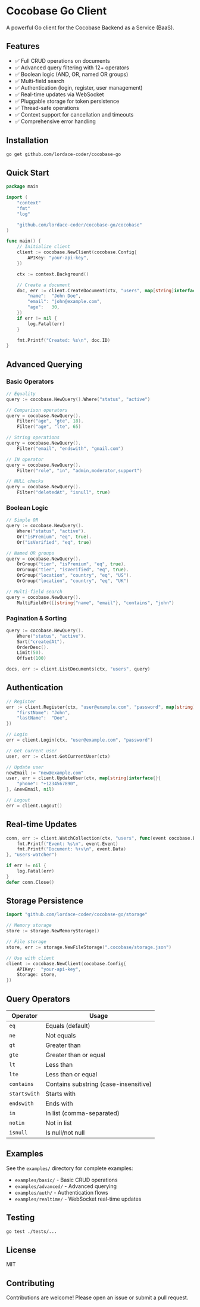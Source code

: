 # Cocobase Go Client

A powerful Go client for the Cocobase Backend as a Service (BaaS).

## Features

- ✅ Full CRUD operations on documents
- ✅ Advanced query filtering with 12+ operators
- ✅ Boolean logic (AND, OR, named OR groups)
- ✅ Multi-field search
- ✅ Authentication (login, register, user management)
- ✅ Real-time updates via WebSocket
- ✅ Pluggable storage for token persistence
- ✅ Thread-safe operations
- ✅ Context support for cancellation and timeouts
- ✅ Comprehensive error handling

## Installation

```bash
go get github.com/lordace-coder/cocobase-go
```

## Quick Start

```go
package main

import (
    "context"
    "fmt"
    "log"

    "github.com/lordace-coder/cocobase-go/cocobase"
)

func main() {
    // Initialize client
    client := cocobase.NewClient(cocobase.Config{
        APIKey: "your-api-key",
    })

    ctx := context.Background()

    // Create a document
    doc, err := client.CreateDocument(ctx, "users", map[string]interface{}{
        "name":  "John Doe",
        "email": "john@example.com",
        "age":   30,
    })
    if err != nil {
        log.Fatal(err)
    }

    fmt.Printf("Created: %s\n", doc.ID)
}
```

## Advanced Querying

### Basic Operators

```go
// Equality
query := cocobase.NewQuery().Where("status", "active")

// Comparison operators
query = cocobase.NewQuery().
    Filter("age", "gte", 18).
    Filter("age", "lte", 65)

// String operations
query = cocobase.NewQuery().
    Filter("email", "endswith", "gmail.com")

// IN operator
query = cocobase.NewQuery().
    Filter("role", "in", "admin,moderator,support")

// NULL checks
query = cocobase.NewQuery().
    Filter("deletedAt", "isnull", true)
```

### Boolean Logic

```go
// Simple OR
query := cocobase.NewQuery().
    Where("status", "active").
    Or("isPremium", "eq", true).
    Or("isVerified", "eq", true)

// Named OR groups
query = cocobase.NewQuery().
    OrGroup("tier", "isPremium", "eq", true).
    OrGroup("tier", "isVerified", "eq", true).
    OrGroup("location", "country", "eq", "US").
    OrGroup("location", "country", "eq", "UK")

// Multi-field search
query = cocobase.NewQuery().
    MultiFieldOr([]string{"name", "email"}, "contains", "john")
```

### Pagination & Sorting

```go
query := cocobase.NewQuery().
    Where("status", "active").
    Sort("createdAt").
    OrderDesc().
    Limit(50).
    Offset(100)

docs, err := client.ListDocuments(ctx, "users", query)
```

## Authentication

```go
// Register
err := client.Register(ctx, "user@example.com", "password", map[string]interface{}{
    "firstName": "John",
    "lastName":  "Doe",
})

// Login
err = client.Login(ctx, "user@example.com", "password")

// Get current user
user, err := client.GetCurrentUser(ctx)

// Update user
newEmail := "new@example.com"
user, err = client.UpdateUser(ctx, map[string]interface{}{
    "phone": "+1234567890",
}, &newEmail, nil)

// Logout
err = client.Logout()
```

## Real-time Updates

```go
conn, err := client.WatchCollection(ctx, "users", func(event cocobase.Event) {
    fmt.Printf("Event: %s\n", event.Event)
    fmt.Printf("Document: %+v\n", event.Data)
}, "users-watcher")

if err != nil {
    log.Fatal(err)
}
defer conn.Close()
```

## Storage Persistence

```go
import "github.com/lordace-coder/cocobase-go/storage"

// Memory storage
store := storage.NewMemoryStorage()

// File storage
store, err := storage.NewFileStorage(".cocobase/storage.json")

// Use with client
client := cocobase.NewClient(cocobase.Config{
    APIKey:  "your-api-key",
    Storage: store,
})
```

## Query Operators

| Operator     | Usage                                 |
| ------------ | ------------------------------------- |
| `eq`         | Equals (default)                      |
| `ne`         | Not equals                            |
| `gt`         | Greater than                          |
| `gte`        | Greater than or equal                 |
| `lt`         | Less than                             |
| `lte`        | Less than or equal                    |
| `contains`   | Contains substring (case-insensitive) |
| `startswith` | Starts with                           |
| `endswith`   | Ends with                             |
| `in`         | In list (comma-separated)             |
| `notin`      | Not in list                           |
| `isnull`     | Is null/not null                      |

## Examples

See the `examples/` directory for complete examples:

- `examples/basic/` - Basic CRUD operations
- `examples/advanced/` - Advanced querying
- `examples/auth/` - Authentication flows
- `examples/realtime/` - WebSocket real-time updates

## Testing

```bash
go test ./tests/...
```

## License

MIT

## Contributing

Contributions are welcome! Please open an issue or submit a pull request.
